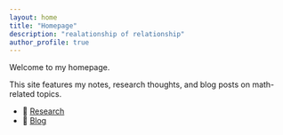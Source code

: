```yaml
---
layout: home
title: "Homepage"
description: "realationship of relationship"
author_profile: true
---
```


Welcome to my homepage.

This site features my notes, research thoughts, and blog posts on math-related topics.


- 📄 [Research](/research/)
- 📝 [Blog](/blog/)
